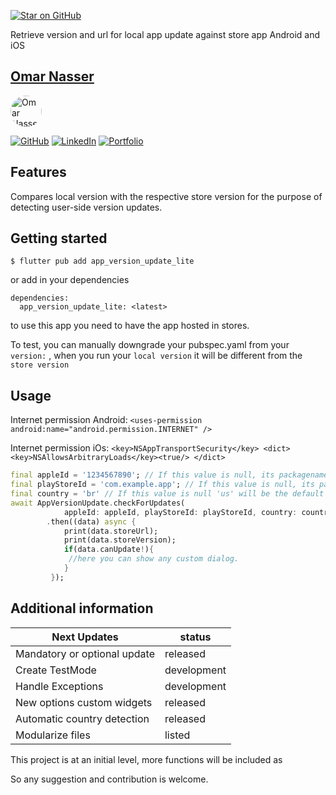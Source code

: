 [![Star on GitHub](https://img.shields.io/github/stars/kauemurakami/app_version_update.svg?style=flat&logo=github&colorB=deeppink&label=stars)](https://github.com/omarnasser199789/app_version_update_lite)  

Retrieve version and url for local app update against store app
Android and iOS  


## [Omar Nasser](https://github.com/omarnasser199789)
<img src="https://avatars.githubusercontent.com/u/22509641?s=96&v=4" alt="Omar Nasser" width="50" height="50" style="border-radius: 50%;">

 [![GitHub](https://img.shields.io/badge/GitHub-gray)](https://github.com/omarnasser199789)
 [![LinkedIn](https://img.shields.io/badge/LinkedIn-blue)](https://www.linkedin.com/in/omar-mouhamad-nasser/)
 [![Portfolio](https://img.shields.io/badge/Portfolio-orange)](https://omar-nasser-portfolio.web.app/#/)

## Features

Compares local version with the respective store version for the purpose of detecting user-side version updates.

## Getting started

```
$ flutter pub add app_version_update_lite
```
or add in your dependencies
```
dependencies:
  app_version_update_lite: <latest>
```

to use this app you need to have the app hosted in stores.

To test, you can manually downgrade your pubspec.yaml from your ```version:``` , when you run your ```local version``` it will be different from the ```store version```

## Usage

Internet permission Android:
`<uses-permission android:name="android.permission.INTERNET" />`

Internet permission iOs:
`
<key>NSAppTransportSecurity</key>
<dict>
  <key>NSAllowsArbitraryLoads</key><true/>
</dict>
`

```dart
final appleId = '1234567890'; // If this value is null, its packagename will be considered
final playStoreId = 'com.example.app'; // If this value is null, its packagename will be considered
final country = 'br' // If this value is null 'us' will be the default value
await AppVersionUpdate.checkForUpdates(
            appleId: appleId, playStoreId: playStoreId, country: country)
        .then((data) async {
            print(data.storeUrl);
            print(data.storeVersion);
            if(data.canUpdate!){
             //here you can show any custom dialog.
            }
         });
```


## Additional information

| Next Updates                 | status      |
|------------------------------|-------------|
| Mandatory or optional update | released    |
| Create TestMode              | development |
| Handle Exceptions            | development |
| New options custom widgets   | released    |
| Automatic country detection  | released    |
| Modularize files             | listed      |

This project is at an initial level, more functions will be included as

So any suggestion and contribution is welcome.